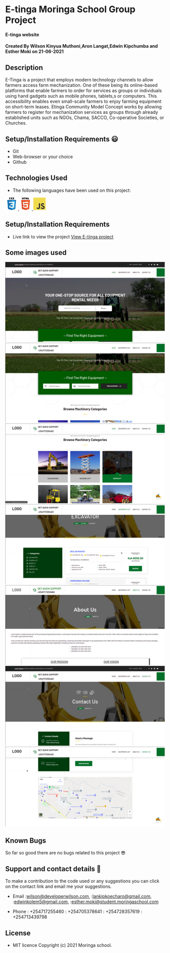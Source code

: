 # E-tinga Moringa School Group Project
#### E-tinga website
#### Created By Wilson Kinyua Muthoni,Aron Langat,Edwin Kipchumba and Esther Moki on 21-06-2021
## Description

E-Tinga is a project that employs modern technology channels to allow farmers access farm mechanization. One of these being its online-based platforms that enable farmers to order for services as groups or individuals using hand gadgets such as mobile phones, tablets,s or computers. This accessibility enables even small-scale farmers to enjoy farming equipment on short-term leases. Etinga Community Model Concept works by allowing farmers to register for mechanization services as groups through already established units such as NGOs, Chama, SACCO, Co-operative Societies, or Churches.

## Setup/Installation Requirements 😃
* Git
* Web-browser or your choice
* Github
## Technologies Used
 * The following languages have been used on this project:

<p align="left"> 
<a href="https://www.w3schools.com/css/" target="_blank"> 
<img src="https://raw.githubusercontent.com/devicons/devicon/master/icons/css3/css3-original-wordmark.svg" alt="css3" width="40" height="40"/> 
</a>
 <a href="https://www.w3.org/html/" target="_blank">
 <img src="https://raw.githubusercontent.com/devicons/devicon/master/icons/html5/html5-original-wordmark.svg" alt="html5" width="40" height="40"/>
  </a> 
  <a href="https://developer.mozilla.org/en-US/docs/Web/JavaScript" target="_blank">
<img src="https://raw.githubusercontent.com/devicons/devicon/master/icons/javascript/javascript-original.svg" alt="javascript" width="40" height="40"/>
 </a> 
 </p>

## Setup/Installation Requirements

* Live link to view the project <a href="https://wilsonkinyua.github.io/e-tinga-moringa-school-project/">View E-tinga project</a>
## Some images used
<img src="./assets/screenshots/1.png" alt="screenshot" />
<img src="./assets/screenshots/2.png" alt="screenshot" />
<img src="./assets/screenshots/3.png" alt="screenshot" />
<img src="./assets/screenshots/4.png" alt="screenshot" />
<img src="./assets/screenshots/5.png" alt="screenshot" />
<img src="./assets/screenshots/6.png" alt="screenshot" />
<img src="./assets/screenshots/8.png" alt="screenshot" />

## Known Bugs
 So far so good there are no bugs related to this project 😎
## Support and contact details 🙂
To make a contribution to the code used or any suggestions you can click on the contact link and email me your suggestions.
* Email :wilson@developerwilson.com,
        :lankipkoecharo@gmail.com,
        :edwinkolem5@gmail.com,
        :esther.moki@student.moringaschool.com

* Phone : +254717255460
        : +254705378641
        : +254728357619
        : +254713439798
## License
* MIT licence Copyright (c) 2021 Moringa school.